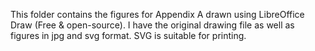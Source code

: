 This folder contains the figures for Appendix A drawn using LibreOffice Draw (Free & open-source). I have the original drawing file as well as figures in jpg and svg format. SVG is suitable for printing.
